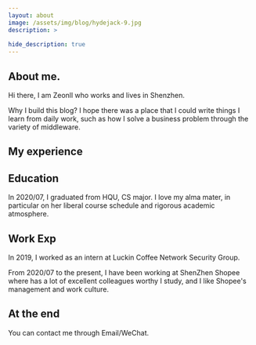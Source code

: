 ```yaml
---
layout: about
image: /assets/img/blog/hydejack-9.jpg
description: >
  
hide_description: true
---
```

## About me.
Hi there, I am Zeonll who works and lives in Shenzhen.

Why I build this blog?
I hope there was a place that I could write things I learn from daily work, such as how I solve a business problem through the variety of middleware.


## My experience

## Education
In 2020/07, I graduated from HQU, CS major. I love my alma mater, in particular on her liberal course schedule and rigorous academic atmosphere.

## Work Exp
In 2019, I worked as an intern at Luckin Coffee Network Security Group.

From 2020/07 to the present, I have been working at ShenZhen Shopee where has a lot of excellent colleagues worthy I study, and I like Shopee's management and work culture. 


## At the end
You can contact me through Email/WeChat.